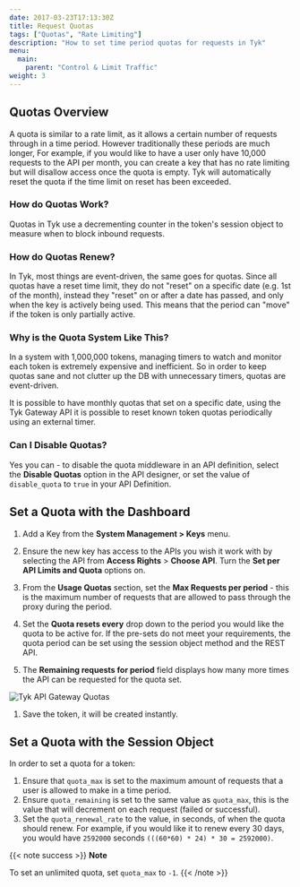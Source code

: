 ```yaml
---
date: 2017-03-23T17:13:30Z
title: Request Quotas
tags: ["Quotas", "Rate Limiting"]
description: "How to set time period quotas for requests in Tyk"
menu:
  main:
    parent: "Control & Limit Traffic"
weight: 3 
---
```


## Quotas Overview

A quota is similar to a rate limit, as it allows a certain number of requests through in a time period. However traditionally these periods are much longer, For example, if you would like to have a user only have 10,000 requests to the API per month, you can create a key that has no rate limiting but will disallow access once the quota is empty. Tyk will automatically reset the quota if the time limit on reset has been exceeded.

### How do Quotas Work?

Quotas in Tyk use a decrementing counter in the token's session object to measure when to block inbound requests.

### How do Quotas Renew?

In Tyk, most things are event-driven, the same goes for quotas. Since all quotas have a reset time limit, they do not "reset" on a specific date (e.g. 1st of the month), instead they "reset" on or after a date has passed, and only when the key is actively being used. This means that the period can "move" if the token is only partially active.

### Why is the Quota System Like This?

In a system with 1,000,000 tokens, managing timers to watch and monitor each token is extremely expensive and inefficient. So in order to keep quotas sane and not clutter up the DB with unnecessary timers, quotas are event-driven.

It is possible to have monthly quotas that set on a specific date, using the Tyk Gateway API it is possible to reset known token quotas periodically using an external timer.

### Can I Disable Quotas?

Yes you can - to disable the quota middleware in an API definition, select the **Disable Quotas** option in the API designer, or set the value of `disable_quota` to `true` in your API Definition.

## Set a Quota with the Dashboard

1.  Add a Key from the **System Management > Keys** menu.

2.  Ensure the new key has access to the APIs you wish it work with by selecting the API from **Access Rights** > **Choose API**. Turn the **Set per API Limits and Quota** options on.

3.  From the **Usage Quotas** section, set the **Max Requests per period** - this is the maximum number of requests that are allowed to pass through the proxy during the period.

4.  Set the **Quota resets every** drop down to the period you would like the quota to be active for. If the pre-sets do not meet your requirements, the quota period can be set using the session object method and the REST API.

5.  The **Remaining requests for period** field displays how many more times the API can be requested for the quota set.
    
![Tyk API Gateway Quotas](/docs/img/2.10/api_rate_limits_keys.png)

1.  Save the token, it will be created instantly.

## Set a Quota with the Session Object

In order to set a quota for a token:

1. Ensure that `quota_max` is set to the maximum amount of requests that a user is allowed to make in a time period.
2. Ensure `quota_remaining` is set to the same value as `quota_max`, this is the value that will decrement on each request (failed or successful).
3. Set the `quota_renewal_rate` to the value, in seconds, of when the quota should renew. For example, if you would like it to renew every 30 days, you would have `2592000` seconds `(((60*60) * 24) * 30 = 2592000)`.

{{< note success >}}
**Note**  

To set an unlimited quota, set `quota_max` to `-1`.
{{< /note >}}

[1]: /docs/img/dashboard/system-management/usage_quotas_2.5.png


